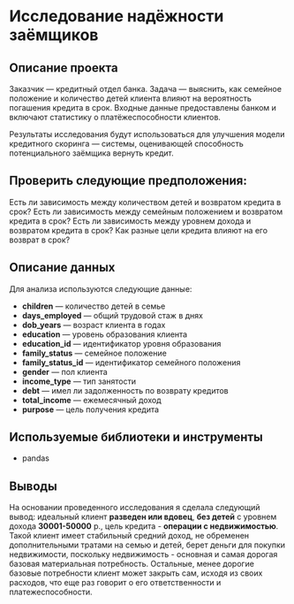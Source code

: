 # Исследование надёжности заёмщиков

## Описание проекта
Заказчик — кредитный отдел банка. Задача — выяснить, как семейное положение и количество детей клиента влияют на вероятность погашения кредита в срок. Входные данные предоставлены банком и включают статистику о платёжеспособности клиентов.

Результаты исследования будут использоваться для улучшения модели кредитного скоринга — системы, оценивающей способность потенциального заёмщика вернуть кредит.

## Проверить следующие предположения:
Есть ли зависимость между количеством детей и возвратом кредита в срок?
Есть ли зависимость между семейным положением и возвратом кредита в срок?
Есть ли зависимость между уровнем дохода и возвратом кредита в срок?
Как разные цели кредита влияют на его возврат в срок?

## Описание данных
Для анализа используются следующие данные:

- **children** — количество детей в семье
- **days_employed** — общий трудовой стаж в днях
- **dob_years** — возраст клиента в годах
- **education** — уровень образования клиента
- **education_id** — идентификатор уровня образования
- **family_status** — семейное положение
- **family_status_id** — идентификатор семейного положения
- **gender** — пол клиента
- **income_type** — тип занятости
- **debt** — имел ли задолженность по возврату кредитов
- **total_income** — ежемесячный доход
- **purpose** — цель получения кредита

## Используемые библиотеки и инструменты
 - pandas

## Выводы
На основании проведенного исследования я сделала следующий вывод: идеальный клиент **разведен или вдовец**, **без детей** с уровнем дохода **30001-50000** р., цель кредита - **операции с недвижимостью**. Такой клиент имеет стабильный средний доход, не обременен дополнительными тратами на семью и детей, берет деньги для покупки недвижимости, поскольку недвижимость - основная и самая дорогая базовая материальная потребность. Остальные, менее дорогие базовые потребности клиент может закрыть сам, исходя из своих расходов, что еще раз говорит о его ответственности и платежеспособности.